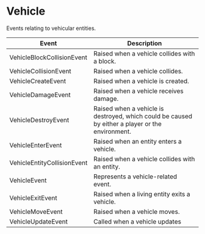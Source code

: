# Vehicle

Events relating to vehicular entities.

| Event| Description |
| --- | --- |
| VehicleBlockCollisionEvent | Raised when a vehicle collides with a block. |
| VehicleCollisionEvent | Raised when a vehicle collides. |
| VehicleCreateEvent | Raised when a vehicle is created. |
| VehicleDamageEvent | Raised when a vehicle receives damage. |
| VehicleDestroyEvent | Raised when a vehicle is destroyed, which could be caused by either a player or the environment. |
| VehicleEnterEvent | Raised when an entity enters a vehicle. |
| VehicleEntityCollisionEvent | Raised when a vehicle collides with an entity. |
| VehicleEvent | Represents a vehicle-related event. |
| VehicleExitEvent | Raised when a living entity exits a vehicle. |
| VehicleMoveEvent | Raised when a vehicle moves. |
| VehicleUpdateEvent | Called when a vehicle updates |
